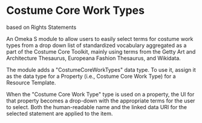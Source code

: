 # Costume Core Work Types

based on Rights Statements

An Omeka S module to allow users to easily select terms for costume work types from a drop down list of standardized vocabulary aggregated as a part of the Costume Core Toolkit, mainly using terms from the Getty Art and Architecture Thesaurus, Europeana Fashion Thesaurus, and Wikidata. 

The module adds a "CostumeCoreWorkTypes" data type. To use it, assign it as the
data type for a Property (i.e., Costume Core Work Type) for a Resource Template.

When the "Costume Core Work Type" type is used on a property, the UI for that
property becomes a drop-down with the appropriate terms
for the user to select. Both the human-readable name and the linked data URI
for the selected statement are applied to the item.
